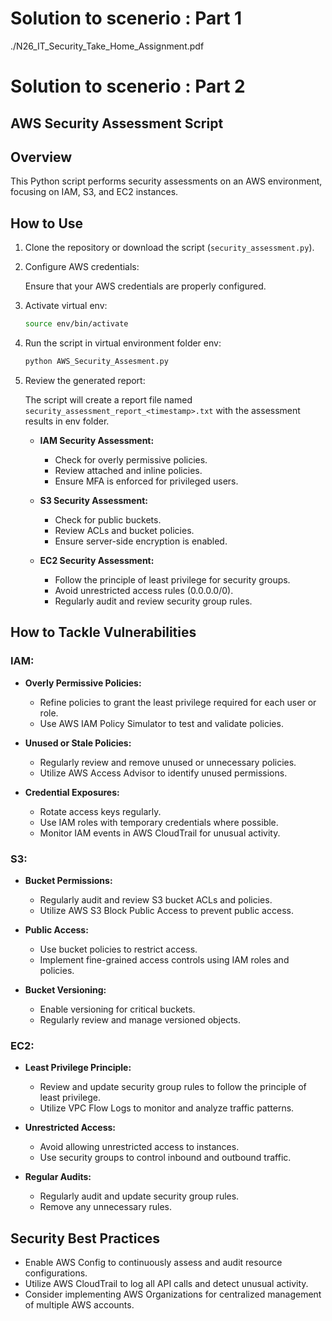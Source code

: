 # Solution to scenerio : Part 1
./N26_IT_Security_Take_Home_Assignment.pdf


# Solution to scenerio : Part 2

## AWS Security Assessment Script

## Overview

This Python script performs security assessments on an AWS environment, focusing on IAM, S3, and EC2 instances.


## How to Use

1. Clone the repository or download the script (`security_assessment.py`).

2. Configure AWS credentials:

    Ensure that your AWS credentials are properly configured.

4. Activate virtual env:

    ```bash
    source env/bin/activate
    ```

4. Run the script in virtual environment folder env:

    ```bash
    python AWS_Security_Assesment.py
    ```

5. Review the generated report:

    The script will create a report file named `security_assessment_report_<timestamp>.txt` with the assessment results in env folder.

    - **IAM Security Assessment:**
        - Check for overly permissive policies.
        - Review attached and inline policies.
        - Ensure MFA is enforced for privileged users.

    - **S3 Security Assessment:**
        - Check for public buckets.
        - Review ACLs and bucket policies.
        - Ensure server-side encryption is enabled.

    - **EC2 Security Assessment:**
        - Follow the principle of least privilege for security groups.
        - Avoid unrestricted access rules (0.0.0.0/0).
        - Regularly audit and review security group rules.

## How to Tackle Vulnerabilities

### IAM:
- **Overly Permissive Policies:**
    - Refine policies to grant the least privilege required for each user or role.
    - Use AWS IAM Policy Simulator to test and validate policies.

- **Unused or Stale Policies:**
    - Regularly review and remove unused or unnecessary policies.
    - Utilize AWS Access Advisor to identify unused permissions.

- **Credential Exposures:**
    - Rotate access keys regularly.
    - Use IAM roles with temporary credentials where possible.
    - Monitor IAM events in AWS CloudTrail for unusual activity.

### S3:
- **Bucket Permissions:**
    - Regularly audit and review S3 bucket ACLs and policies.
    - Utilize AWS S3 Block Public Access to prevent public access.

- **Public Access:**
    - Use bucket policies to restrict access.
    - Implement fine-grained access controls using IAM roles and policies.

- **Bucket Versioning:**
    - Enable versioning for critical buckets.
    - Regularly review and manage versioned objects.

### EC2:
- **Least Privilege Principle:**
    - Review and update security group rules to follow the principle of least privilege.
    - Utilize VPC Flow Logs to monitor and analyze traffic patterns.

- **Unrestricted Access:**
    - Avoid allowing unrestricted access to instances.
    - Use security groups to control inbound and outbound traffic.

- **Regular Audits:**
    - Regularly audit and update security group rules.
    - Remove any unnecessary rules.

## Security Best Practices

- Enable AWS Config to continuously assess and audit resource configurations.
- Utilize AWS CloudTrail to log all API calls and detect unusual activity.
- Consider implementing AWS Organizations for centralized management of multiple AWS accounts.